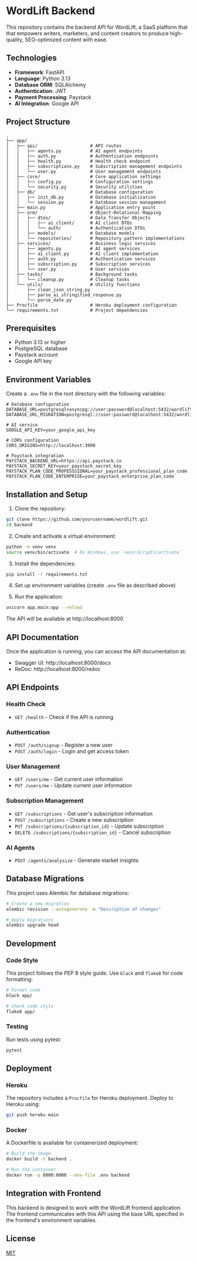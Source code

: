 # WordLift Backend

This repository contains the backend API for WordLift, a SaaS platform that that empowers writers, marketers, and content creators to produce high-quality, SEO-optimized content with ease.

## Technologies

- **Framework**: FastAPI
- **Language**: Python 3.13
- **Database ORM**: SQLAlchemy
- **Authentication**: JWT
- **Payment Processing**: Paystack
- **AI Integration**: Google API

## Project Structure

```
.
├── app/
│   ├── api/                    # API routes
│   │   ├── agents.py           # AI agent endpoints
│   │   ├── auth.py             # Authentication endpoints
│   │   ├── health.py           # Health check endpoint
│   │   ├── subscriptions.py    # Subscription management endpoints
│   │   └── user.py             # User management endpoints
│   ├── core/                   # Core application settings
│   │   ├── config.py           # Configuration settings
│   │   └── security.py         # Security utilities
│   ├── db/                     # Database configuration
│   │   ├── init_db.py          # Database initialization
│   │   └── session.py          # Database session management
│   ├── main.py                 # Application entry point
│   ├── orm/                    # Object-Relational Mapping
│   │   ├── dtos/               # Data Transfer Objects
│   │   │   ├── ai_client/      # AI client DTOs
│   │   │   └── auth/           # Authentication DTOs
│   │   ├── models/             # Database models
│   │   └── repositories/       # Repository pattern implementations
│   ├── services/               # Business logic services
│   │   ├── agents.py           # AI agent services
│   │   ├── ai_client.py        # AI client implementation
│   │   ├── auth.py             # Authentication services
│   │   ├── subscription.py     # Subscription services
│   │   └── user.py             # User services
│   ├── tasks/                  # Background tasks
│   │   └── cleanup.py          # Cleanup tasks
│   └── utils/                  # Utility functions
│       ├── clean_json_string.py
│       ├── parse_ai_stringified_response.py
│       └── parse_date.py
├── Procfile                    # Heroku deployment configuration
└── requirements.txt            # Project dependencies
```

## Prerequisites

- Python 3.13 or higher
- PostgreSQL database
- Paystack account
- Google API key

## Environment Variables

Create a `.env` file in the root directory with the following variables:

```
# Database configuration
DATABASE_URL=postgresql+asyncpg://user:password@localhost:5432/wordlift
DATABASE_URL_MIGRATION=postgresql://user:password@localhost:5432/wordlift

# AI service
GOOGLE_API_KEY=your_google_api_key

# CORS configuration
CORS_ORIGINS=http://localhost:3000

# Paystack integration
PAYSTACK_BACKEND_URL=https://api.paystack.co
PAYSTACK_SECRET_KEY=your_paystack_secret_key
PAYSTACK_PLAN_CODE_PROFESSSIONAL=your_paystack_professional_plan_code
PAYSTACK_PLAN_CODE_ENTERPRISE=your_paystack_enterprise_plan_code
```

## Installation and Setup

1. Clone the repository:
```bash
git clone https://github.com/yourusername/wordlift.git
cd backend
```

2. Create and activate a virtual environment:
```bash
python -m venv venv
source venv/bin/activate  # On Windows, use `venv\Scripts\activate`
```

3. Install the dependencies:
```bash
pip install -r requirements.txt
```

4. Set up environment variables (create `.env` file as described above)

5. Run the application:
```bash
uvicorn app.main:app --reload
```

The API will be available at http://localhost:8000

## API Documentation

Once the application is running, you can access the API documentation at:
- Swagger UI: http://localhost:8000/docs
- ReDoc: http://localhost:8000/redoc

## API Endpoints

### Health Check
- `GET /health` - Check if the API is running

### Authentication
- `POST /auth/signup` - Register a new user
- `POST /auth/login` - Login and get access token

### User Management
- `GET /users/me` - Get current user information
- `PUT /users/me` - Update current user information

### Subscription Management
- `GET /subscriptions` - Get user's subscription information
- `POST /subscriptions` - Create a new subscription
- `PUT /subscriptions/{subscription_id}` - Update subscription
- `DELETE /subscriptions/{subscription_id}` - Cancel subscription

### AI Agents
- `POST /agents/analysize` - Generate market insights

## Database Migrations

This project uses Alembic for database migrations:

```bash
# Create a new migration
alembic revision --autogenerate -m "Description of changes"

# Apply migrations
alembic upgrade head
```

## Development

### Code Style
This project follows the PEP 8 style guide. Use `black` and `flake8` for code formatting:

```bash
# Format code
black app/

# Check code style
flake8 app/
```

### Testing
Run tests using pytest:

```bash
pytest
```

## Deployment

### Heroku
The repository includes a `Procfile` for Heroku deployment. Deploy to Heroku using:

```bash
git push heroku main
```

### Docker
A Dockerfile is available for containerized deployment:

```bash
# Build the image
docker build -t backend .

# Run the container
docker run -p 8000:8000 --env-file .env backend
```

## Integration with Frontend

This backend is designed to work with the WordLift frontend application. The frontend communicates with this API using the base URL specified in the frontend's environment variables.

## License

[MIT](LICENSE)
